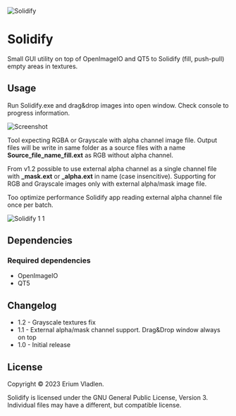 ![Solidify](https://github.com/ssh4net/Solidify/assets/3924000/c3d297bd-24e7-4de2-93c7-5c8d74c9767d)

# Solidify
Small GUI utility on top of OpenImageIO and QT5 to Solidify (fill, push-pull) empty areas in textures.

Usage
------------

Run Solidify.exe and drag&drop images into open window.
Check console to progress information.

![Screenshot](https://github.com/ssh4net/Solidify/assets/3924000/3b8562f6-ca73-49f6-a3b1-b9e1f4cbc8ac)

Tool expecting RGBA or Grayscale with alpha channel image file. Output files will be write in same folder as a source files with a name **Source_file_name_fill.ext** as RGB without alpha channel.

From v1.2 possible to use external alpha channel as a single channel file with **_mask.ext** or **_alpha.ext** in name (case insencitive).
Supporting for RGB and Grayscale images only with external alpha/mask image file.

Too optimize performance Solidify app reading external alpha channel file once per batch.

![Solidify 1 1](https://github.com/ssh4net/Solidify/assets/3924000/24dc9382-e554-44d0-8ed1-2465752a4752)

Dependencies
------------

### Required dependencies
* OpenImageIO
* QT5

Changelog
---------
* 1.2 - Grayscale textures fix
* 1.1 - External alpha/mask channel support. Drag&Drop window always on top
* 1.0 - Initial release

License
-------

Copyright © 2023 Erium Vladlen.

Solidify is licensed under the GNU General Public License, Version 3.
Individual files may have a different, but compatible license.
